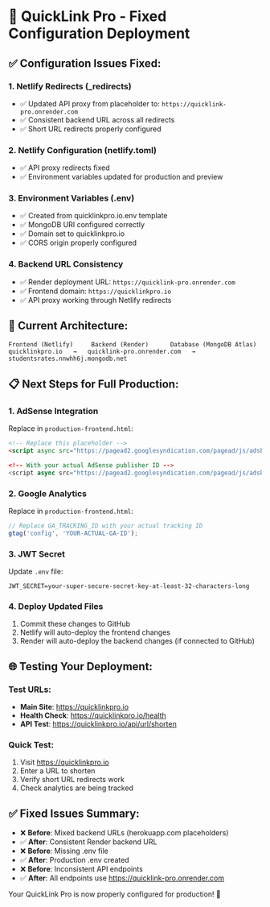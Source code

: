 # 🚀 QuickLink Pro - Fixed Configuration Deployment

## ✅ **Configuration Issues Fixed:**

### 1. **Netlify Redirects (_redirects)**
- ✅ Updated API proxy from placeholder to: `https://quicklink-pro.onrender.com`
- ✅ Consistent backend URL across all redirects
- ✅ Short URL redirects properly configured

### 2. **Netlify Configuration (netlify.toml)**
- ✅ API proxy redirects fixed
- ✅ Environment variables updated for production and preview

### 3. **Environment Variables (.env)**
- ✅ Created from quicklinkpro.io.env template
- ✅ MongoDB URI configured correctly
- ✅ Domain set to quicklinkpro.io
- ✅ CORS origin properly configured

### 4. **Backend URL Consistency**
- ✅ Render deployment URL: `https://quicklink-pro.onrender.com`
- ✅ Frontend domain: `https://quicklinkpro.io`
- ✅ API proxy working through Netlify redirects

## 🔧 **Current Architecture:**

```
Frontend (Netlify)     Backend (Render)      Database (MongoDB Atlas)
quicklinkpro.io   →   quicklink-pro.onrender.com   →   studentsrates.nnwhh6j.mongodb.net
```

## 📋 **Next Steps for Full Production:**

### 1. **AdSense Integration**
Replace in `production-frontend.html`:
```html
<!-- Replace this placeholder -->
<script async src="https://pagead2.googlesyndication.com/pagead/js/adsbygoogle.js?client=ca-pub-XXXXXXXXXX"

<!-- With your actual AdSense publisher ID -->
<script async src="https://pagead2.googlesyndication.com/pagead/js/adsbygoogle.js?client=ca-pub-YOUR-ACTUAL-ID"
```

### 2. **Google Analytics**
Replace in `production-frontend.html`:
```javascript
// Replace GA_TRACKING_ID with your actual tracking ID
gtag('config', 'YOUR-ACTUAL-GA-ID');
```

### 3. **JWT Secret**
Update `.env` file:
```
JWT_SECRET=your-super-secure-secret-key-at-least-32-characters-long
```

### 4. **Deploy Updated Files**
1. Commit these changes to GitHub
2. Netlify will auto-deploy the frontend changes
3. Render will auto-deploy the backend changes (if connected to GitHub)

## 🌐 **Testing Your Deployment:**

### Test URLs:
- **Main Site**: https://quicklinkpro.io
- **Health Check**: https://quicklinkpro.io/health
- **API Test**: https://quicklinkpro.io/api/url/shorten

### Quick Test:
1. Visit https://quicklinkpro.io
2. Enter a URL to shorten
3. Verify short URL redirects work
4. Check analytics are being tracked

## ✅ **Fixed Issues Summary:**

- ❌ **Before**: Mixed backend URLs (herokuapp.com placeholders)
- ✅ **After**: Consistent Render backend URL
- ❌ **Before**: Missing .env file
- ✅ **After**: Production .env created
- ❌ **Before**: Inconsistent API endpoints
- ✅ **After**: All endpoints use https://quicklink-pro.onrender.com

Your QuickLink Pro is now properly configured for production! 🎉
